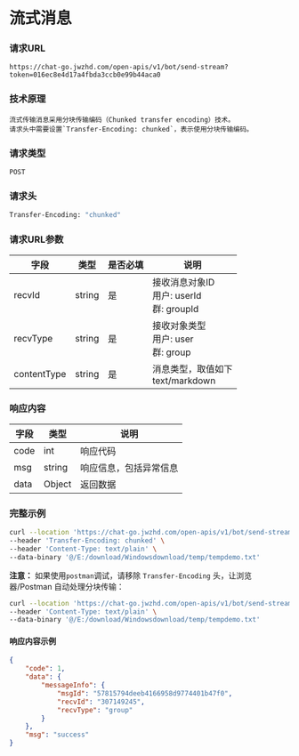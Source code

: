 # 流式消息

### 请求URL

`https://chat-go.jwzhd.com/open-apis/v1/bot/send-stream?token=016ec8e4d17a4fbda3ccb0e99b44aca0`

### 技术原理

```text
流式传输消息采用分块传输编码（Chunked transfer encoding）技术。
请求头中需要设置`Transfer-Encoding: chunked`，表示使用分块传输编码。
```

### 请求类型

`POST`

### 请求头

```bash
Transfer-Encoding: "chunked"
```

### 请求URL参数

| 字段        | 类型   | 是否必填 | 说明                                            |
| ----------- | ------ | -------- | ----------------------------------------------- |
| recvId      | string | 是       | 接收消息对象ID<br/>用户: userId<br/>群: groupId |
| recvType    | string | 是       | 接收对象类型<br/>用户: user<br/>群: group       |
| contentType | string | 是       | 消息类型，取值如下<br/>text/markdown            |

### 响应内容

| 字段 | 类型   | 说明                   |
| ---- | ------ | ---------------------- |
| code | int    | 响应代码               |
| msg  | string | 响应信息，包括异常信息 |
| data | Object | 返回数据               |

### 完整示例

```bash
curl --location 'https://chat-go.jwzhd.com/open-apis/v1/bot/send-stream?token=016ec8e4d17a4fbda3ccb0e99b44aca0&recvId=307149245&recvType=group&contentType=text' \
--header 'Transfer-Encoding: chunked' \
--header 'Content-Type: text/plain' \
--data-binary '@/E:/download/Windowsdownload/temp/tempdemo.txt'
```

**注意：** 如果使用`postman`调试，请移除 `Transfer-Encoding` 头，让浏览器/Postman 自动处理分块传输：
```bash
curl --location 'https://chat-go.jwzhd.com/open-apis/v1/bot/send-stream?token=016ec8e4d17a4fbda3ccb0e99b44aca0&recvId=307149245&recvType=group&contentType=text' \
--header 'Content-Type: text/plain' \
--data-binary '@/E:/download/Windowsdownload/temp/tempdemo.txt'
```

#### 响应内容示例

```json
{
    "code": 1,
    "data": {
        "messageInfo": {
            "msgId": "57815794deeb4166958d9774401b47f0",
            "recvId": "307149245",
            "recvType": "group"
        }
    },
    "msg": "success"
}
```